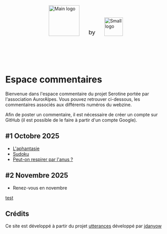 <div style="display: flex; align-items: flex-end; justify-content: center; gap: 3vw; padding: 2vh;">
  <a href="https://www.auroralpes.fr/" target="_blank">
    <img src="https://raw.githubusercontent.com/Troy314/utterances/6d67dfdba1173b2d74fb3ddd4dd730af0e8cfaae/media/logo_serotine.svg" alt="Main logo" style="height: 10vw; max-height: 160px; min-height: 30px; object-fit: contain;">
  </a>
  <span style="font-size: 2vw; font-weight: 500; font-family: sans-serif;">by</span>
  <a href="https://www.auroralpes.fr/" target="_blank">
    <img src="https://raw.githubusercontent.com/Troy314/utterances/refs/heads/master/media/logo_Auroralpes.png" alt="Small logo" style="height: 6vw; max-height: 120px; min-height: 20px; object-fit: contain;">
  </a>
</div>

# Espace commentaires

Bienvenue dans l'espace commentaire du projet Serotine portée par l'association AurorAlpes.
Vous pouvez retrouver ci-dessous, les commentaires associés aux différents numéros du webzine.

Afin de poster un commentaire, il est nécessaire de créer un compte sur GitHub (il est possible de le faire à partir d'un compte Google).


## #1 Octobre 2025
- [L'aphantasie](https://troy314.github.io/Serotine/articles/aphantasie.html)
- [Sudoku](https://troy314.github.io/Serotine/articles/aphantasie_sudoku.html)
- [Peut-on respirer par l'anus ?](https://troy314.github.io/Serotine/articles/respirer_par_anus.html)

## #2 Novembre 2025
- Renez-vous en novembre

[test](articles/aphantasie.html)

## Crédits
Ce site est développé à partir du projet [utterances](https://github.com/utterance/utterances) développé par [jdanyow](https://github.com/jdanyow)


